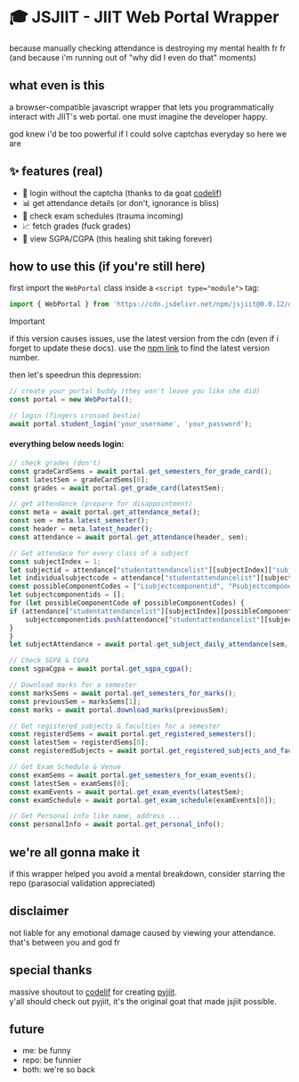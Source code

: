 # 🎓 JSJIIT - JIIT Web Portal Wrapper

because manually checking attendance is destroying my mental health fr fr (and because i'm running out of "why did I even do that" moments)

## what even is this

a browser-compatible javascript wrapper that lets you programmatically interact with JIIT's web portal. one must imagine the developer happy.

god knew i'd be too powerful if I could solve captchas everyday so here we are

## ✨ features (real)

- 🔐 login without the captcha (thanks to da goat [codelif](https://github.com/codelif/))
- 📊 get attendance details (or don't, ignorance is bliss)
- 📝 check exam schedules (trauma incoming)
- 📈 fetch grades (fuck grades)
- 👀 view SGPA/CGPA (this healing shit taking forever)

## how to use this (if you're still here)

first import the `WebPortal` class inside a `<script type="module">` tag:

```javascript
import { WebPortal } from 'https://cdn.jsdelivr.net/npm/jsjiit@0.0.12/dist/jsjiit.min.esm.js';
```

> [!IMPORTANT]
> if this version causes issues, use the latest version from the cdn (even if i forget to update these docs). use the [npm link](https://www.npmjs.com/package/jsjiit) to find the latest version number.

then let's speedrun this depression:

```javascript
// create your portal buddy (they won't leave you like she did)
const portal = new WebPortal();

// login (fingers crossed bestie)
await portal.student_login('your_username', 'your_password');
```

#### everything below needs login:

```javascript
// check grades (don't)
const gradeCardSems = await portal.get_semesters_for_grade_card();
const latestSem = gradeCardSems[0];
const grades = await portal.get_grade_card(latestSem);
```

```javascript
// get attendance (prepare for disappointment)
const meta = await portal.get_attendance_meta();
const sem = meta.latest_semester();
const header = meta.latest_header();
const attendance = await portal.get_attendance(header, sem);
```
```javascript
// Get attendace for every class of a subject
const subjectIndex = 1;
let subjectid = attendance["studentattendancelist"][subjectIndex]["subjectid"];
let individualsubjectcode = attendance["studentattendancelist"][subjectIndex]["individualsubjectcode"];
const possibleComponentCodes = ["Lsubjectcomponentid", "Psubjectcomponentid", "Tsubjectcomponentid"]
let subjectcomponentids = [];
for (let possibleComponentCode of possibleComponentCodes) {
if (attendance["studentattendancelist"][subjectIndex][possibleComponentCode]) {
    subjectcomponentids.push(attendance["studentattendancelist"][subjectIndex][possibleComponentCode]);
}
}
let subjectAttendance = await portal.get_subject_daily_attendance(sem, subjectid, individualsubjectcode, subjectcomponentids);
```
```javascript
// Check SGPA & CGPA
const sgpaCgpa = await portal.get_sgpa_cgpa();
```
```javascript
// Download marks for a semester
const marksSems = await portal.get_semesters_for_marks();
const previousSem = marksSems[1];
const marks = await portal.download_marks(previousSem);
```
```javascript
// Get registered subjects & faculties for a semester
const registerdSems = await portal.get_registered_semesters();
const latestSem = registerdSems[0];
const registeredSubjects = await portal.get_registered_subjects_and_faculties(latestSem);
```
```javascript
// Get Exam Schedule & Venue
const examSems = await portal.get_semesters_for_exam_events();
const latestSem = examSems[0];
const examEvents = await portal.get_exam_events(latestSem);
const examSchedule = await portal.get_exam_schedule(examEvents[0]);
```
```javascript
// Get Personal info like name, address ...
const personalInfo = await portal.get_personal_info();
```

## we're all gonna make it

if this wrapper helped you avoid a mental breakdown, consider starring the repo (parasocial validation appreciated)

## disclaimer

not liable for any emotional damage caused by viewing your attendance. that's between you and god fr

## special thanks
massive shoutout to [codelif](https://github.com/codelif/) for creating [pyjiit](https://pyjiit.codelif.in/introduction.html).\
y'all should check out pyjiit, it's the original goat that made jsjiit possible.

## future
- me: be funny
- repo: be funnier
- both: we're so back
